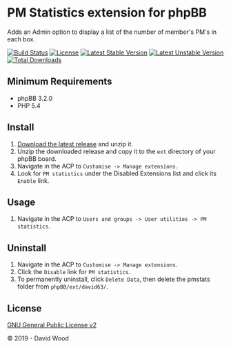 # PM Statistics extension for phpBB

Adds an Admin option to display a list of the number of member's PM's in each box.

[![Build Status](https://travis-ci.com/david63/pmstats.svg?branch=master)](https://travis-ci.com/david63/pmstats)
[![License](https://poser.pugx.org/david63/pmstats/license)](https://packagist.org/packages/david63/pmstats)
[![Latest Stable Version](https://poser.pugx.org/david63/pmstats/v/stable)](https://packagist.org/packages/david63/pmstats)
[![Latest Unstable Version](https://poser.pugx.org/david63/pmstats/v/unstable)](https://packagist.org/packages/david63/pmstats)
[![Total Downloads](https://poser.pugx.org/david63/pmstats/downloads)](https://packagist.org/packages/david63/pmstats)

## Minimum Requirements
* phpBB 3.2.0
* PHP 5.4

## Install
1. [Download the latest release](https://github.com/david63/pmstats/archive/3.2.zip) and unzip it.
2. Unzip the downloaded release and copy it to the `ext` directory of your phpBB board.
3. Navigate in the ACP to `Customise -> Manage extensions`.
4. Look for `PM statistics` under the Disabled Extensions list and click its `Enable` link.

## Usage
1. Navigate in the ACP to `Users and groups -> User utilities -> PM statistics`.

## Uninstall
1. Navigate in the ACP to `Customise -> Manage extensions`.
2. Click the `Disable` link for `PM statistics`.
3. To permanently uninstall, click `Delete Data`, then delete the pmstats folder from `phpBB/ext/david63/`.

## License
[GNU General Public License v2](http://opensource.org/licenses/GPL-2.0)

© 2019 - David Wood